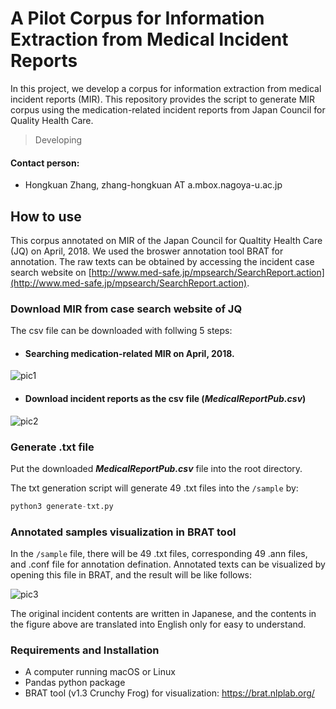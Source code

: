 # A Pilot Corpus for Information Extraction from Medical Incident Reports
In this project, we develop a corpus for information extraction from medical incident reports (MIR). This repository provides the script to generate MIR corpus using the medication-related incident reports from Japan Council for Quality Health Care.


> Developing

#### Contact person:
* Hongkuan Zhang, zhang-hongkuan AT a.mbox.nagoya-u.ac.jp

## How to use
This corpus annotated on MIR of the Japan Council for Qualtity Health Care (JQ) on April, 2018. We used the broswer annotation tool BRAT for annotation. The raw texts can be obtained by accessing the incident case search website on [http://www.med-safe.jp/mpsearch/SearchReport.action](http://www.med-safe.jp/mpsearch/SearchReport.action).

### Download MIR from case search website of JQ
The csv file can be downloaded with follwing 5 steps:
* #### Searching medication-related MIR on April, 2018.
![pic1](https://github.com/zhkleciel/JQMIR/blob/master/pics/pic1.png)
* #### Download incident reports as the csv file (***MedicalReportPub.csv***)
![pic2](https://github.com/zhkleciel/JQMIR/blob/master/pics/pic2.png)

### Generate .txt file

Put the downloaded ***MedicalReportPub.csv*** file into the root directory.

The txt generation script will generate 49 .txt files into the `/sample` by:
```python
python3 generate-txt.py
```
### Annotated samples visualization in BRAT tool
In the `/sample` file, there will be 49 .txt files, corresponding 49 .ann files, and .conf file for annotation defination. Annotated texts can be visualized by opening this file in BRAT, and the result will be like follows:

![pic3](https://github.com/zhkleciel/JQMIR/blob/master/pics/mir-in-brat.png)

The original incident contents are written in Japanese, and the contents in the figure above are translated into English only for easy to understand. 

### Requirements and Installation
* A computer running macOS or Linux
* Pandas python package
* BRAT tool (v1.3 Crunchy Frog) for visualization: https://brat.nlplab.org/
